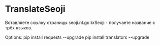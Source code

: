 # TranslateSeoji

Вставляете ссылку страницы seoji.nl.go.krSeoji - получаете название с трёх языков.


Options:
pip install requests --upgrade
pip install translators --upgrade
